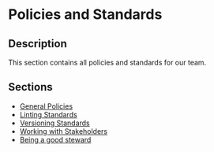 # Policies and Standards

## Description
This section contains all policies and standards for our team.

## Sections

- [General Policies](./Policies.md)
- [Linting Standards]()
- [Versioning Standards]()
- [Working with Stakeholders](./stakeholders.md)
- [Being a good steward]()
